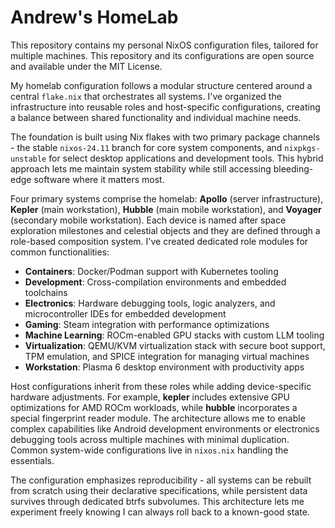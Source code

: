# Andrew's HomeLab
This repository contains my personal NixOS configuration files, tailored for multiple machines. This repository and its configurations are open source and available under the MIT License.

My homelab configuration follows a modular structure centered around a central `flake.nix` that orchestrates all systems. I've organized the infrastructure into reusable roles and host-specific configurations, creating a balance between shared functionality and individual machine needs.

The foundation is built using Nix flakes with two primary package channels - the stable `nixos-24.11` branch for core system components, and `nixpkgs-unstable` for select desktop applications and development tools. This hybrid approach lets me maintain system stability while still accessing bleeding-edge software where it matters most.

Four primary systems comprise the homelab: **Apollo** (server infrastructure), **Kepler** (main workstation), **Hubble** (main mobile workstation), and **Voyager** (secondary mobile workstation). Each device is named after space exploration milestones and celestial objects and they are defined through a role-based composition system. I've created dedicated role modules for common functionalities:
- **Containers**: Docker/Podman support with Kubernetes tooling
- **Development**: Cross-compilation environments and embedded toolchains
- **Electronics**: Hardware debugging tools, logic analyzers, and microcontroller IDEs for embedded development
- **Gaming**: Steam integration with performance optimizations
- **Machine Learning**: ROCm-enabled GPU stacks with custom LLM tooling
- **Virtualization**: QEMU/KVM virtualization stack with secure boot support, TPM emulation, and SPICE integration for managing virtual machines
- **Workstation**: Plasma 6 desktop environment with productivity apps

Host configurations inherit from these roles while adding device-specific hardware adjustments. For example, **kepler** includes extensive GPU optimizations for AMD ROCm workloads, while **hubble** incorporates a special fingerprint reader module. The architecture allows me to enable complex capabilities like Android development environments or electronics debugging tools across multiple machines with minimal duplication. Common system-wide configurations live in `nixos.nix` handling the essentials.

The configuration emphasizes reproducibility - all systems can be rebuilt from scratch using their declarative specifications, while persistent data survives through dedicated btrfs subvolumes. This architecture lets me experiment freely knowing I can always roll back to a known-good state.
